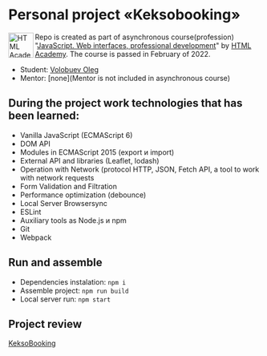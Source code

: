 # Personal project «Keksobooking»

<a href="https://htmlacademy.ru/intensive/javascript"><img align="left" width="50" height="50" alt="HTML Academy" src="https://up.htmlacademy.ru/static/img/intensive/javascript/logo-for-github-2.png"></a>

Repo is created as part of asynchronous course(profession) "[JavaScript. Web interfaces, professional development](https://htmlacademy.ru/intensive/javascript)" by [HTML Academy](https://htmlacademy.ru). The course is passed in February of 2022.

* Student: [Volobuev Oleg](https://htmlacademy.ru/profile/id1954459)
* Mentor: [none](Mentor is not included in asynchronous course)

## During the project work technologies that has been learned:

* Vanilla JavaScript (ECMAScript 6)
* DOM API
* Modules in ECMAScript 2015 (export и import)
* External API and libraries (Leaflet, lodash)
* Operation with Network (protocol HTTP, JSON, Fetch API, a tool to work with network requests
* Form Validation and Filtration
* Performance optimization (debounce)
* Local Server Browsersync
* ESLint
* Auxiliary tools as Node.js и npm
* Git
* Webpack

## Run and assemble

* Dependencies instalation: `npm i`
* Assemble project: `npm run build`
* Local server run: `npm start`

## Project review

[KeksoBooking](https://insid1.github.io/keksoBooking/)
